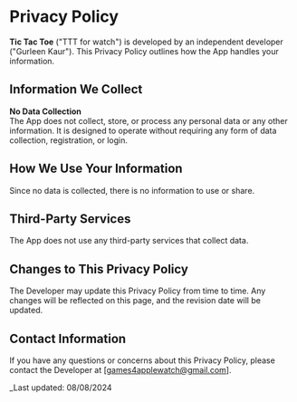 # Privacy Policy

**Tic Tac Toe** ("TTT for watch") is developed by an independent developer ("Gurleen Kaur"). This Privacy Policy outlines how the App handles your information.

## Information We Collect

**No Data Collection**  
The App does not collect, store, or process any personal data or any other information. It is designed to operate without requiring any form of data collection, registration, or login.

## How We Use Your Information

Since no data is collected, there is no information to use or share.

## Third-Party Services

The App does not use any third-party services that collect data.

## Changes to This Privacy Policy

The Developer may update this Privacy Policy from time to time. Any changes will be reflected on this page, and the revision date will be updated.

## Contact Information

If you have any questions or concerns about this Privacy Policy, please contact the Developer at [games4applewatch@gmail.com].

_Last updated: 08/08/2024
